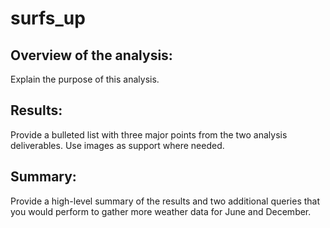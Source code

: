 # surfs_up

## Overview of the analysis: 
Explain the purpose of this analysis.


## Results: 
Provide a bulleted list with three major points from the two analysis deliverables. Use images as support where needed.

## Summary: 
Provide a high-level summary of the results and two additional queries that you would perform to gather more weather data for June and December.
